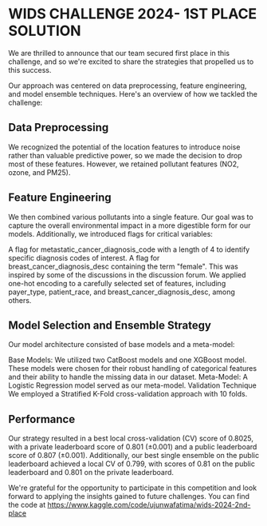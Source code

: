 # WIDS CHALLENGE 2024- 1ST PLACE SOLUTION
We are thrilled to announce that our team secured first place in this challenge, and so we're excited to share the strategies that propelled us to this success.

Our approach was centered on data preprocessing, feature engineering, and model ensemble techniques. Here's an overview of how we tackled the challenge:

## Data Preprocessing
We recognized the potential of the location features to introduce noise rather than valuable predictive power, so we made the decision to drop most of these features. However, we retained pollutant features (NO2, ozone, and PM25).

## Feature Engineering
We then combined various pollutants into a single feature. Our goal was to capture the overall environmental impact in a more digestible form for our models. Additionally, we introduced flags for critical variables:

A flag for metastatic_cancer_diagnosis_code with a length of 4 to identify specific diagnosis codes of interest.
A flag for breast_cancer_diagnosis_desc containing the term "female". This was inspired by some of the discussions in the discussion forum.
We applied one-hot encoding to a carefully selected set of features, including payer_type, patient_race, and breast_cancer_diagnosis_desc, among others.

## Model Selection and Ensemble Strategy
Our model architecture consisted of base models and a meta-model:

Base Models: We utilized two CatBoost models and one XGBoost model. These models were chosen for their robust handling of categorical features and their ability to handle the missing data in our dataset.
Meta-Model: A Logistic Regression model served as our meta-model.
Validation Technique
We employed a Stratified K-Fold cross-validation approach with 10 folds.

## Performance
Our strategy resulted in a best local cross-validation (CV) score of 0.8025, with a private leaderboard score of 0.801 (±0.001) and a public leaderboard score of 0.807 (±0.001). Additionally, our best single ensemble on the public leaderboard achieved a local CV of 0.799, with scores of 0.81 on the public leaderboard and 0.801 on the private leaderboard.

We're grateful for the opportunity to participate in this competition and look forward to applying the insights gained to future challenges. You can find the code at https://www.kaggle.com/code/ujunwafatima/wids-2024-2nd-place
